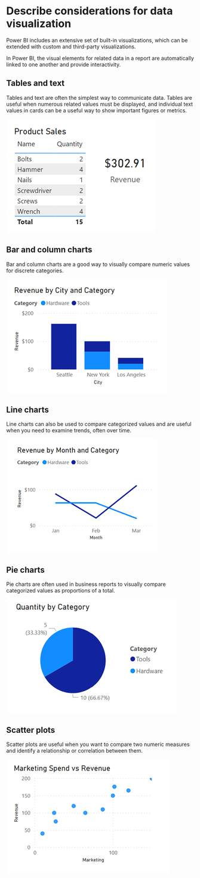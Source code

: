 # Describe considerations for data visualization

Power BI includes an extensive set of built-in visualizations, which can be extended with custom and third-party visualizations.

In Power BI, the visual elements for related data in a report are automatically linked to one another and provide interactivity.

## Tables and text

Tables and text are often the simplest way to communicate data. Tables are useful when numerous related values must be displayed, and individual text values in cards can be a useful way to show important figures or metrics.

![Tables and text](./tables_and_texts.png)

## Bar and column charts

Bar and column charts are a good way to visually compare numeric values for discrete categories.

![Bar and column charts](./bar_charts.png)

## Line charts

Line charts can also be used to compare categorized values and are useful when you need to examine trends, often over time.

![Line charts](./line_charts.png)

## Pie charts

Pie charts are often used in business reports to visually compare categorized values as proportions of a total.

![Pie charts](./pie_charts.png)

## Scatter plots

Scatter plots are useful when you want to compare two numeric measures and identify a relationship or correlation between them.

![Scatter plots](./scatter_plots.png)